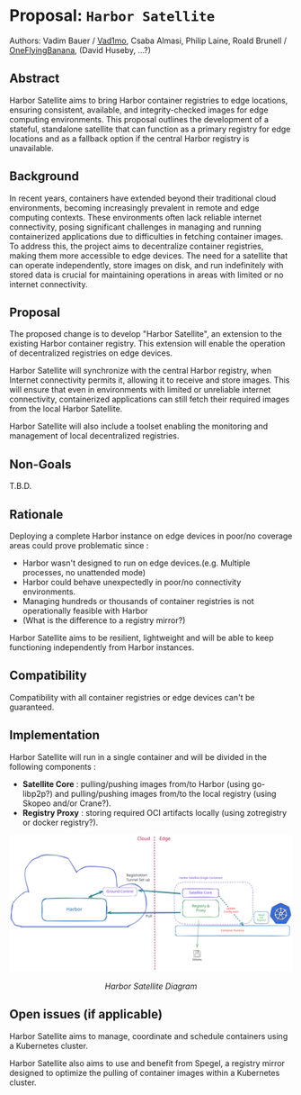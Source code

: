 # Proposal: `Harbor Satellite`

Authors: Vadim Bauer / [Vad1mo](https://github.com/Vad1mo), Csaba Almasi, Philip Laine, Roald Brunell / [OneFlyingBanana](https://github.com/OneFlyingBanana), (David Huseby, ...?)

<!--Discussion: `Link to discussion issue, if applicable`-->

## Abstract

Harbor Satellite aims to bring Harbor container registries to edge locations, ensuring consistent, available, and integrity-checked images for edge computing environments. This proposal outlines the development of a stateful, standalone satellite that can function as a primary registry for edge locations and as a fallback option if the central Harbor registry is unavailable.

## Background

In recent years, containers have extended beyond their traditional cloud environments, becoming increasingly prevalent in remote and edge computing contexts. These environments often lack reliable internet connectivity, posing significant challenges in managing and running containerized applications due to difficulties in fetching container images. To address this, the project aims to decentralize container registries, making them more accessible to edge devices. The need for a satellite that can operate independently, store images on disk, and run indefinitely with stored data is crucial for maintaining operations in areas with limited or no internet connectivity.

## Proposal

The proposed change is to develop "Harbor Satellite", an extension to the existing Harbor container registry. This extension will enable the operation of decentralized registries on edge devices.

Harbor Satellite will synchronize with the central Harbor registry, when Internet connectivity permits it, allowing it to receive and store images. This will ensure that even in environments with limited or unreliable internet connectivity, containerized applications can still fetch their required images from the local Harbor Satellite.

Harbor Satellite will also include a toolset enabling the monitoring and management of local decentralized registries.

## Non-Goals

T.B.D.

## Rationale

Deploying a complete Harbor instance on edge devices in poor/no coverage areas could prove problematic since :

- Harbor wasn't designed to run on edge devices.(e.g. Multiple processes, no unattended mode)
- Harbor could behave unexpectedly in poor/no connectivity environments.
- Managing hundreds or thousands of container registries is not operationally feasible with Harbor
- (What is the difference to a registry mirror?)

Harbor Satellite aims to be resilient, lightweight and will be able to keep functioning independently from Harbor instances.

## Compatibility

Compatibility with all container registries or edge devices can't be guaranteed.

## Implementation

Harbor Satellite will run in a single container and will be divided in the following components :

- **Satellite Core** : pulling/pushing images from/to Harbor (using go-libp2p?) and pulling/pushing images from/to the local registry (using Skopeo and/or Crane?).
- **Registry Proxy** : storing required OCI artifacts locally (using zotregistry or docker registry?).

![Harbor Satellite Diagram](../images/harbor-satellite/harbor-satellite-diagram.svg)

<p align="center"><em>Harbor Satellite Diagram</em></p>

## Open issues (if applicable)

Harbor Satellite aims to manage, coordinate and schedule containers using a Kubernetes cluster.

Harbor Satellite also aims to use and benefit from Spegel, a registry mirror designed to optimize the pulling of container images within a Kubernetes cluster.
